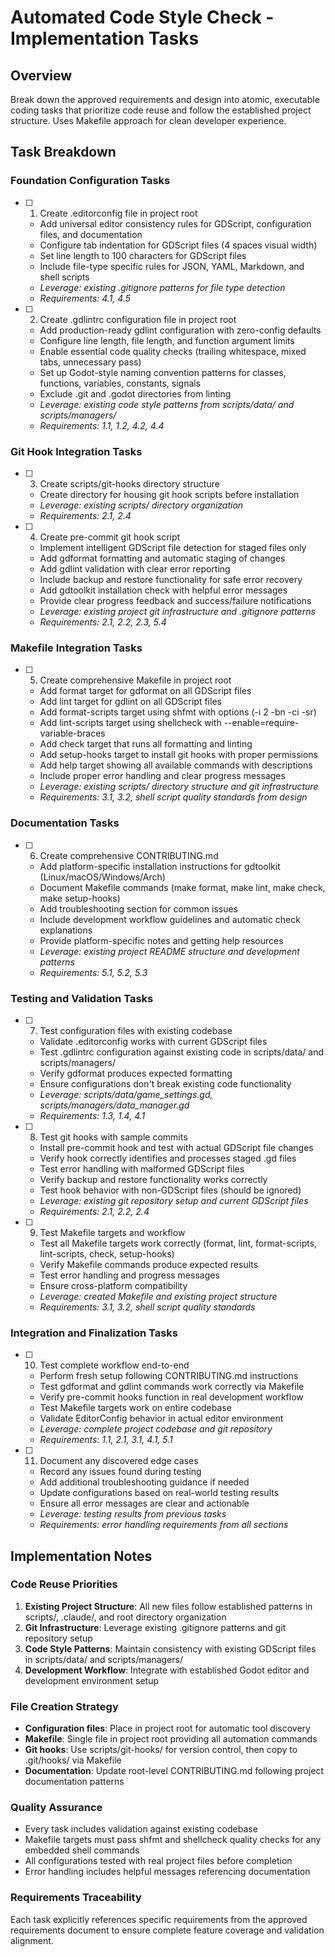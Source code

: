 # Automated Code Style Check - Implementation Tasks

## Overview

Break down the approved requirements and design into atomic, executable coding tasks that prioritize code reuse and follow the established project structure. Uses Makefile approach for clean developer experience.

## Task Breakdown

### Foundation Configuration Tasks

- [ ] 1. Create .editorconfig file in project root
  - Add universal editor consistency rules for GDScript, configuration files, and documentation
  - Configure tab indentation for GDScript files (4 spaces visual width)
  - Set line length to 100 characters for GDScript files
  - Include file-type specific rules for JSON, YAML, Markdown, and shell scripts
  - _Leverage: existing .gitignore patterns for file type detection_
  - _Requirements: 4.1, 4.5_

- [ ] 2. Create .gdlintrc configuration file in project root
  - Add production-ready gdlint configuration with zero-config defaults
  - Configure line length, file length, and function argument limits
  - Enable essential code quality checks (trailing whitespace, mixed tabs, unnecessary pass)
  - Set up Godot-style naming convention patterns for classes, functions, variables, constants, signals
  - Exclude .git and .godot directories from linting
  - _Leverage: existing code style patterns from scripts/data/ and scripts/managers/_
  - _Requirements: 1.1, 1.2, 4.2, 4.4_

### Git Hook Integration Tasks

- [ ] 3. Create scripts/git-hooks directory structure
  - Create directory for housing git hook scripts before installation
  - _Leverage: existing scripts/ directory organization_
  - _Requirements: 2.1, 2.4_

- [ ] 4. Create pre-commit git hook script
  - Implement intelligent GDScript file detection for staged files only
  - Add gdformat formatting and automatic staging of changes
  - Add gdlint validation with clear error reporting
  - Include backup and restore functionality for safe error recovery
  - Add gdtoolkit installation check with helpful error messages
  - Provide clear progress feedback and success/failure notifications
  - _Leverage: existing project git infrastructure and .gitignore patterns_
  - _Requirements: 2.1, 2.2, 2.3, 5.4_

### Makefile Integration Tasks

- [ ] 5. Create comprehensive Makefile in project root
  - Add format target for gdformat on all GDScript files
  - Add lint target for gdlint on all GDScript files
  - Add format-scripts target using shfmt with options (-i 2 -bn -ci -sr)
  - Add lint-scripts target using shellcheck with --enable=require-variable-braces
  - Add check target that runs all formatting and linting
  - Add setup-hooks target to install git hooks with proper permissions
  - Add help target showing all available commands with descriptions
  - Include proper error handling and clear progress messages
  - _Leverage: existing scripts/ directory structure and git infrastructure_
  - _Requirements: 3.1, 3.2, shell script quality standards from design_

### Documentation Tasks

- [ ] 6. Create comprehensive CONTRIBUTING.md
  - Add platform-specific installation instructions for gdtoolkit (Linux/macOS/Windows/Arch)
  - Document Makefile commands (make format, make lint, make check, make setup-hooks)
  - Add troubleshooting section for common issues
  - Include development workflow guidelines and automatic check explanations
  - Provide platform-specific notes and getting help resources
  - _Leverage: existing project README structure and development patterns_
  - _Requirements: 5.1, 5.2, 5.3_

### Testing and Validation Tasks

- [ ] 7. Test configuration files with existing codebase
  - Validate .editorconfig works with current GDScript files
  - Test .gdlintrc configuration against existing code in scripts/data/ and scripts/managers/
  - Verify gdformat produces expected formatting
  - Ensure configurations don't break existing code functionality
  - _Leverage: scripts/data/game_settings.gd, scripts/managers/data_manager.gd_
  - _Requirements: 1.3, 1.4, 4.1_

- [ ] 8. Test git hooks with sample commits
  - Install pre-commit hook and test with actual GDScript file changes
  - Verify hook correctly identifies and processes staged .gd files
  - Test error handling with malformed GDScript files
  - Verify backup and restore functionality works correctly
  - Test hook behavior with non-GDScript files (should be ignored)
  - _Leverage: existing git repository setup and current GDScript files_
  - _Requirements: 2.1, 2.2, 2.4_

- [ ] 9. Test Makefile targets and workflow
  - Test all Makefile targets work correctly (format, lint, format-scripts, lint-scripts, check, setup-hooks)
  - Verify Makefile commands produce expected results
  - Test error handling and progress messages
  - Ensure cross-platform compatibility
  - _Leverage: created Makefile and existing project structure_
  - _Requirements: 3.1, 3.2, shell script quality standards_

### Integration and Finalization Tasks

- [ ] 10. Test complete workflow end-to-end
  - Perform fresh setup following CONTRIBUTING.md instructions
  - Test gdformat and gdlint commands work correctly via Makefile
  - Verify pre-commit hooks function in real development workflow
  - Test Makefile targets work on entire codebase
  - Validate EditorConfig behavior in actual editor environment
  - _Leverage: complete project codebase and git repository_
  - _Requirements: 1.1, 2.1, 3.1, 4.1, 5.1_

- [ ] 11. Document any discovered edge cases
  - Record any issues found during testing
  - Add additional troubleshooting guidance if needed
  - Update configurations based on real-world testing results
  - Ensure all error messages are clear and actionable
  - _Leverage: testing results from previous tasks_
  - _Requirements: error handling requirements from all sections_

## Implementation Notes

### Code Reuse Priorities

1. **Existing Project Structure**: All new files follow established patterns in scripts/, .claude/, and root directory organization
2. **Git Infrastructure**: Leverage existing .gitignore patterns and git repository setup
3. **Code Style Patterns**: Maintain consistency with existing GDScript files in scripts/data/ and scripts/managers/
4. **Development Workflow**: Integrate with established Godot editor and development environment setup

### File Creation Strategy

- **Configuration files**: Place in project root for automatic tool discovery
- **Makefile**: Single file in project root providing all automation commands
- **Git hooks**: Use scripts/git-hooks/ for version control, then copy to .git/hooks/ via Makefile
- **Documentation**: Update root-level CONTRIBUTING.md following project documentation patterns

### Quality Assurance

- Every task includes validation against existing codebase
- Makefile targets must pass shfmt and shellcheck quality checks for any embedded shell commands
- All configurations tested with real project files before completion
- Error handling includes helpful messages referencing documentation

### Requirements Traceability

Each task explicitly references specific requirements from the approved requirements document to ensure complete feature coverage and validation alignment.
